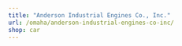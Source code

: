 ```yaml
---
title: "Anderson Industrial Engines Co., Inc."
url: /omaha/anderson-industrial-engines-co-inc/
shop: car
---
```

